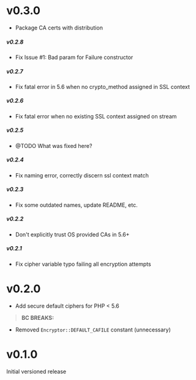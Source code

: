 v0.3.0
======

- Package CA certs with distribution

##### v0.2.8

- Fix Issue #1: Bad param for Failure constructor

##### v0.2.7

- Fix fatal error in 5.6 when no crypto_method assigned in SSL context

##### v0.2.6

- Fix fatal error when no existing SSL context assigned on stream

##### v0.2.5

- @TODO What was fixed here?

##### v0.2.4

- Fix naming error, correctly discern ssl context match

##### v0.2.3

- Fix some outdated names, update README, etc.

##### v0.2.2

- Don't explicitly trust OS provided CAs in 5.6+

##### v0.2.1

- Fix cipher variable typo failing all encryption attempts


v0.2.0
======

- Add secure default ciphers for PHP < 5.6

> **BC BREAKS:**

- Removed `Encryptor::DEFAULT_CAFILE` constant (unnecessary)

v0.1.0
======

Initial versioned release
